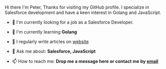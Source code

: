 Hi there I'm Peter, Thanks for visiting my GitHub profile. I specialize in Salesforce development and have a keen interest in Golang and JavaScript.

- 🤔  I'm currently looking for a job as a Salesforce Developer.

- 🌱 I'm currently learning **Golang**

- 📝 I regularly write articles on [website](https://dyncan.com)

- 💬 Ask me about: **Salesforce, JavaScript**

- 📫 How to reach me: **Drop me a message here or contact me by [email](mailto:hi@dyncan.com)**
